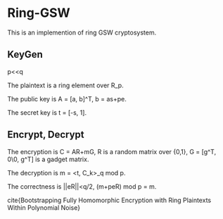 # Ring-GSW

This is an implemention of ring GSW cryptosystem. 

## KeyGen

p<<q

The plaintext is a ring element over R_p.

The public key is A = [a, b]^T, b = as+pe.

The secret key is t = [-s, 1].

## Encrypt, Decrypt

The encryption is C = AR+mG, R is a random matrix over {0,1}, G = [g^T, 0\\0, g^T] is a gadget matrix.

The decryption is m = <t, C_k>_q mod p. 

The correctness is ||eR||<q/2, (m+peR) mod p = m. 

cite{Bootstrapping Fully Homomorphic Encryption with Ring Plaintexts Within Polynomial Noise}
